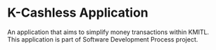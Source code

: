 # K-Cashless Application
An application that aims to simplify money transactions within KMITL.<br>
This application is part of Software Development Process project.